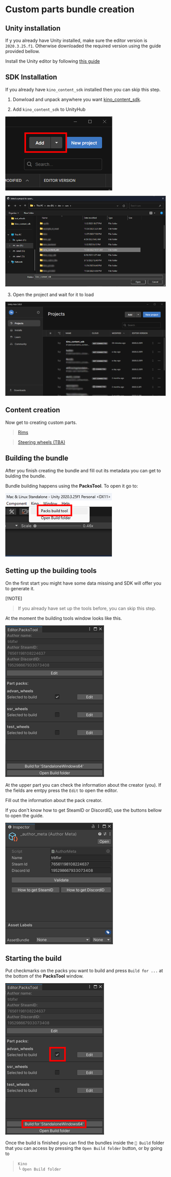 # Custom parts bundle creation

## Unity installation

If y you already have Unity installed, make sure the editor version is `2020.3.25.f1`. Otherwise downloaded the required version using the guide provided bellow.

Install the Unity editor by following [this guide](https://github.com/trbflxr/kino/blob/master/ContentCreation/UnityInstallation/UnityInstallation.md)

## SDK Installation

If you already have `kino_content_sdk` installed then you can skip this step.

1. Donwload and unpack anywhere you want [kino_content_sdk](https://github.com/trbflxr/kino_content_sdk/releases).

2. Add `kino_content_sdk` to UnityHub

![unity_hub_sdk_add](Images/unity_hub_sdk_add.png)

![unity_hub_sdk_open](Images/unity_hub_sdk_open.png)

3. Open the project and wait for it to load

![unity_hub_open_project](Images/unity_hub_open_project.png)

## Content creation

Now get to creating custom parts.

> [Rims](https://github.com/trbflxr/kino/blob/master/ContentCreation/CustomCarParts/CustomWheels_EN.md)

> [Steering wheels (TBA)]()

## Building the bundle

After you finish creating the bundle and fill out its metadata you can get to bulding the bundle.

Bundle building happens using the **PacksTool**. To open it go to:

![packs_build_tool_open](Images/packs_build_tool_open.png)

## Setting up the building tools

On the first start you might have some data missing and SDK will offer you to generate it.

[!NOTE]
> If you already have set up the tools before, you can skip this step.

At the moment the building tools window looks like this.

![packs_build_tool_window](Images/packs_build_tool_window.png)

At the upper part you can check the information about the creator (you). If the fields are emtpy press the `Edit` to open the editor.

Fill out the information about the pack creator.

If you don't know how to get SteamID or DiscordID, use the buttons bellow to open the guide.

![packs_author_meta](Images/packs_author_meta.png)

## Starting the build

Put checkmarks on the packs you want to build and press `Build for ...` at the bottom of the **PacksTool** window.

![packs_select_and_build](Images/packs_select_and_build.png)

Once the build is finished you can find the bundles inside the `📁 Build` folder that you can access by pressing the `Open Build folder` button, or by going to
> `Kino`  
> └ `Open Build folder`